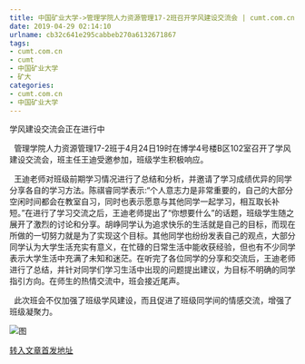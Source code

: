 ```yaml
---
title: 中国矿业大学->管理学院人力资源管理17-2班召开学风建设交流会 | cumt.com.cn
date: 2019-04-29 02:14:10
urlname: cb32c641e295cabbeb270a6132671867
tags: 
- cumt.com.cn
- cumt
- 中国矿业大学
- 矿大
categories:
- cumt.com.cn
- 中国矿业大学
---
```


学风建设交流会正在进行中

  管理学院人力资源管理17-2班于4月24日19时在博学4号楼B区102室召开了学风建设交流会，班主任王迪受邀参加，班级学生积极响应。

  王迪老师对班级前期学习情况进行了总结和分析，并邀请了学习成绩优异的同学分享各自的学习方法。陈祺睿同学表示:“个人意志力是非常重要的，自己的大部分空闲时间都会在教室自习，同时也表示愿意与其他同学一起学习，相互取长补短。”在进行了学习交流之后，王迪老师提出了“你想要什么”的话题，班级学生随之展开了激烈的讨论和分享。胡峥同学认为追求快乐的生活就是自己的目标，而现在所做的一切努力就是为了实现这个目标。其他同学也纷纷发表自己的观点，大部分同学认为大学生活充实有意义，在忙碌的日常生活中能收获经验，但也有不少同学表示大学生活中充满了未知和迷茫。在听完了各位同学的分享和交流后，王迪老师进行了总结，并针对同学们学习生活中出现的问题提出建议，为目标不明确的同学指引方向。在师生的热情交流中，班会接近尾声。

  此次班会不仅加强了班级学风建设，而且促进了班级同学间的情感交流，增强了班级凝聚力。

![图](http://xwzx.cumt.edu.cn/_upload/article/images/07/67/451d39334b36bbd63c5fe6c3348a/fdba97cb-6328-42b9-a320-90031d7ff555.jpg)

[转入文章首发地址](http://xwzx.cumt.edu.cn/f8/e0/c523a522464/page.htm)